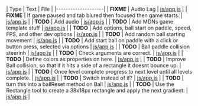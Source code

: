| Type | Text | File |
|--------------------|
| __FIXME__ | Audio Lag | [js/app.js](js/app.js) |
| __FIXME__ | If game paused and tab blured then focused then game starts. | [js/app.js](js/app.js) |
| __TODO__ | Add audio | [js/app.js](js/app.js) |
| __TODO__ | Add MDNs game template stuff | [js/app.js](js/app.js) |
| __TODO__ | Add options, ball start on paddle, speed, FPS, and other dev options | [js/app.js](js/app.js) |
| __TODO__ | Add random ball starting movement | [js/app.js](js/app.js) |
| __TODO__ | Add start ball on paddle with a click or button press, selected via options | [js/app.js](js/app.js) |
| __TODO__ | Ball paddle collision steerinh | [js/app.js](js/app.js) |
| __TODO__ | Check arguments are correct. | [js/app.js](js/app.js) |
| __TODO__ | Define colors as properties on here. | [js/app.js](js/app.js) |
| __TODO__ | Improve Ball collision, so that if it hits a side of a rectangle it doesnt bounce up. | [js/app.js](js/app.js) |
| __TODO__ | Once level complete progress to next level until all levels complete. | [js/app.js](js/app.js) |
| __TODO__ | Switch instead of if? | [js/app.js](js/app.js) |
| __TODO__ | turn this into a ballReset method on Ball | [js/app.js](js/app.js) |
| __TODO__ | Use the Rectangle tool to create a 38x18px rectangle and apply the next gradient: | [js/app.js](js/app.js) |
